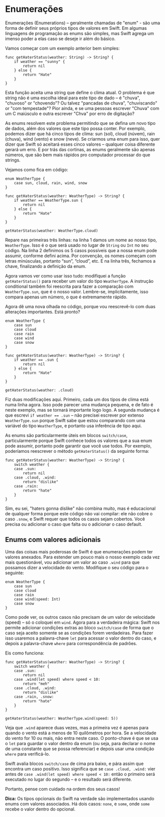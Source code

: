 # Enumerações

<!-- YOUTUBE: 1Deixr4KQ3Q -->

Enumerações (Enumerations) – geralmente chamadas de "enum" - são uma forma de definir seus próprios tipos de valores em Swift. Em algumas linguagens de programação as enums são simples, mas Swift agrega um imenso poder a elas caso se deseje ir além do básico.

Vamos começar com um exemplo anterior bem simples:

    func getHaterStatus(weather: String) -> String? {
        if weather == "sunny" {
            return nil
        } else {
            return "Hate"
        }
    }

Esta função aceita uma string que define o clima atual. O problema é que string não é uma escolha ideal para este tipo de dado – é "chuva", "chuvoso" or "chovendo"? Ou talvez  "pancadas de chuva", "chuviscando" or "com tempestade"? Pior ainda, e se uma pessoas escrever "Chuva" com um C maiúsculo e outra escrever "Chva" por erro de digitação?

As enums resolvem este problema permitindo que se defina um novo tipo de dados, além dos valores que este tipo possa conter. Por exemplo, podemos dizer que há cinco tipos de clima: sun (sol), cloud (núvem), rain (chuva), wind (vento) e snow (neve). Se criarmos uma enum para isso, quer dizer que Swift só aceitará esses cinco valores – qualquer coisa diferente gerará um erro. E por trás das cortinas, as enums geralmente são apenas números, que são bem mais rápidos pro computador processar do que strings.

Vejamos como fica em código:

    enum WeatherType {
        case sun, cloud, rain, wind, snow
    }

    func getHaterStatus(weather: WeatherType) -> String? {
        if weather == WeatherType.sun {
            return nil
        } else {
            return "Hate"
        }
    }

    getHaterStatus(weather: WeatherType.cloud)

Repare nas primeiras três linhas: na linha 1 damos um nome ao nosso tipo, `WeatherType`. Isso é o que será usado no lugar de  `String` ou `Int` no seu código. Na linha 2 definimos os 5 casos possíveis que a nossa enum pode assumir, conforme defini acima. Por convenção, os nomes começam com letras minúsculas, portanto “sun”, “cloud”, etc. E na linha três, fechamos a chave, finalizando a definição da enum.

Agora vamos ver como usar isso tudo: modifiquei a função  `getHaterStatus()` para receber um valor do tipo `WeatherType`. A instrução conditional também foi reescrita para fazer a comparação com  `WeatherType.sun`, que é o nosso valor. Lembre-se, implicitamente, isso compara apenas um número, o que é extremamente rápido.

Agora dê uma nova olhada no código, porque vou reescrevê-lo com duas alterações importantes. Está pronto?

    enum WeatherType {
        case sun
        case cloud
        case rain
        case wind
        case snow
    }

    func getHaterStatus(weather: WeatherType) -> String? {
        if weather == .sun {
            return nil
        } else {
            return "Hate"
        }
    }

    getHaterStatus(weather: .cloud)

Fiz duas modificações aqui. Primeiro, cada um dos tipos de clima está numa linha agora. Isso pode parecer uma mudança pequena, e de fato é neste exemplo, mas se tornará importante logo logo. A segunda mudança é que escrevi `if weather == .sun` – não precisei escrever por extenso `WeatherType.sun` porque Swift sabe que estou comparando com uma variável do tipo `WeatherType`, e portanto usa inferência de tipo aqui.

As enums são particularmente úteis em blocos `switch/case`, particularmente porque Swift conhece todos os valores que a sua enum pode assumir, portanto pode garantir que você use todos. Por exemplo, poderíamos reescrever o método `getHaterStatus()` da seguinte forma:

    func getHaterStatus(weather: WeatherType) -> String? {
        switch weather {
        case .sun:
            return nil
        case .cloud, .wind:
            return "dislike"
        case .rain:
            return "hate"
        }
    }

Sim, eu sei, "haters gonna dislike" não combina muito, mas é educacional de qualquer forma porque este código não vai compilar: ele não cobre o caso `.snow`, e Swift requer que todos os casos sejam cobertos. Você precisa ou adicionar o caso que falta ou o adicionar o caso default.

## Enums com valores adicionais

Uma das coisas mais poderosas de Swift é que enumerações podem ter valores anexados. Para estender um pouco mais o nosso exemplo cada vez mais questionável, vou adicionar um valor ao caso `.wind` para que possamos dizer a velocidade do vento. Modifique o seu código para o seguinte:

    enum WeatherType {
        case sun
        case cloud
        case rain
        case wind(speed: Int)
        case snow
    }

Como pode ver, os outros casos não precisam de um valor de velocidade (speed) – só o coloquei em `wind`. Agora para a verdadeira mágica: Swift nos permite adicionar condições extras ao bloco `switch/case` de forma que o caso seja aceito somente se as condições forem verdadeiras. Para fazer isso usaremos a palavra-chave `let` para acessar o valor dentro do caso, e depois a palavra-chave `where` para correspondência de padrôes.

Eis como funciona:

    func getHaterStatus(weather: WeatherType) -> String? {
        switch weather {
        case .sun:
            return nil
        case .wind(let speed) where speed < 10:
            return "meh"
        case .cloud, .wind:
            return "dislike"
        case .rain, .snow:
            return "hate"
        }
    }

    getHaterStatus(weather: WeatherType.wind(speed: 5))

Veja que `.wind` aparece duas vezes, mas a primeira vez é apenas para quando o vento está a menos de 10 quilômetros por hora. Se a velocidade do vento for 10 ou mais, não entra neste caso. O ponto-chave é que se usa o `let` para guardar o valor dentro da enum (ou seja, para declarar o nome de uma constante que se possa referenciar) e depois usar uma condição `where` para verificá-lo.

Swift avalia blocos `switch/case` de cima pra baixo, e pára assim que encontra um caso positivo. Isso significa que se `case .cloud, .wind:` vier antes de `case .wind(let speed) where speed < 10:` então o primeiro será executado no lugar do segundo – e o resultado será diferente.

Portanto, pense com cuidado na ordem dos seus casos!

**Dica:** Os tipos opcionais do Swift na verdade são implementados usando enums com valores associados. Há dois casos: `none`, e `some`, onde `some` recebe o valor dentro do opcional.
